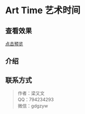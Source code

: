 # Art Time 艺术时间

## 查看效果

[点击预览](https://layouwen.github.io/Art-Time/index.html)

## 介绍

## 联系方式

> 作者：梁又文  
> QQ：794234293  
> 微信：gdgzyw